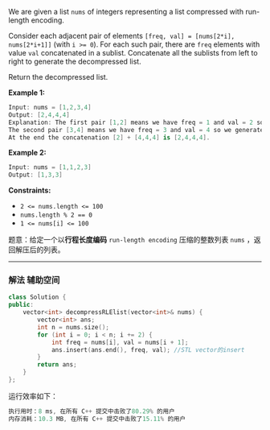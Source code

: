 

We are given a list `nums` of integers representing a list compressed with run-length encoding.

Consider each adjacent pair of elements `[freq, val] = [nums[2*i], nums[2*i+1]]` (with `i >= 0`).  For each such pair, there are `freq` elements with value `val` concatenated in a sublist. Concatenate all the sublists from left to right to generate the decompressed list.

Return the decompressed list.

 

**Example 1:**

```swift
Input: nums = [1,2,3,4]
Output: [2,4,4,4]
Explanation: The first pair [1,2] means we have freq = 1 and val = 2 so we generate the array [2].
The second pair [3,4] means we have freq = 3 and val = 4 so we generate [4,4,4].
At the end the concatenation [2] + [4,4,4] is [2,4,4,4].
```

**Example 2:**

```swift
Input: nums = [1,1,2,3]
Output: [1,3,3]
```

**Constraints:**
-  `2 <= nums.length <= 100`
 - `nums.length % 2 == 0`
 - `1 <= nums[i] <= 100`

题意：给定一个以**行程长度编码** `run-length encoding` 压缩的整数列表 `nums` ，返回解压后的列表。

---
### 解法 辅助空间
```cpp
class Solution {
public:
    vector<int> decompressRLElist(vector<int>& nums) {
        vector<int> ans;
        int n = nums.size();
        for (int i = 0; i < n; i += 2) {
            int freq = nums[i], val = nums[i + 1];
            ans.insert(ans.end(), freq, val); //STL vector的insert
        }
        return ans;
    }
};
```
运行效率如下：
```cpp
执行用时：8 ms, 在所有 C++ 提交中击败了80.29% 的用户
内存消耗：10.3 MB, 在所有 C++ 提交中击败了15.11% 的用户
```
